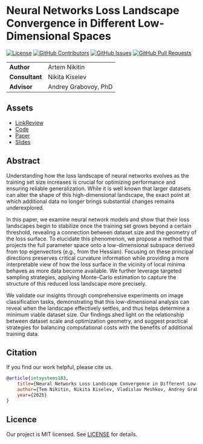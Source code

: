 # Neural Networks Loss Landscape Convergence in Different Low-Dimensional Spaces

[![License](https://badgen.net/github/license/intsystems/2025-Project-183?color=green)](https://github.com/intsystems/2025-Project-183/blob/main/LICENSE)
[![GitHub Contributors](https://img.shields.io/github/contributors/intsystems/2025-Project-183)](https://github.com/intsystems/2025-Project-183/graphs/contributors)
[![GitHub Issues](https://img.shields.io/github/issues-closed/intsystems/2025-Project-183.svg?color=0088ff)](https://github.com/intsystems/2025-Project-183/issues)
[![GitHub Pull Requests](https://img.shields.io/github/issues-pr-closed/intsystems/2025-Project-183.svg?color=7f29d6)](https://github.com/intsystems/2025-Project-183/pulls)

<table>
    <tr>
        <td align="left"> <b> Author </b> </td>
        <td> Artem Nikitin </td>
    </tr>
    <tr>
        <td align="left"> <b> Consultant </b> </td>
        <td> Nikita Kiselev </td>
    </tr>
    <tr>
        <td align="left"> <b> Advisor </b> </td>
        <td> Andrey Grabovoy, PhD </td>
    </tr>
</table>

## Assets

- [LinkReview](LINKREVIEW.md)
- [Code](code)
- [Paper](paper)
- [Slides](slides)

## Abstract

Understanding how the loss landscape of neural networks evolves as the training set size increases is crucial for
optimizing performance and ensuring reliable generalization. While it is well known that larger datasets can alter
the shape of this high-dimensional landscape, the exact point at which additional data no longer brings substantial
changes remains underexplored.

In this paper, we examine neural network models and show that their loss landscapes begin to stabilize once the
training set grows beyond a certain threshold, revealing a connection between dataset size and the geometry of the
loss surface. To elucidate this phenomenon, we propose a method that projects the full parameter space onto a
low-dimensional subspace derived from top eigenvectors (e.g., from the Hessian). Focusing on these principal directions
preserves critical curvature information while providing a more interpretable view of how the loss surface in the
vicinity of local minima behaves as more data become available. We further leverage targeted sampling strategies,
applying Monte-Carlo estimation to capture the structure of this reduced loss landscape more precisely.

We validate our insights through comprehensive experiments on image classification tasks, demonstrating that this
low-dimensional analysis can reveal when the landscape effectively settles, and thus helps determine a minimum viable
dataset size. Our findings shed light on the relationship between dataset scale and optimization geometry, and suggest
practical strategies for balancing computational costs with the benefits of additional training data.

## Citation

If you find our work helpful, please cite us.

```BibTeX
@article{intsystems183,
    title={Neural Networks Loss Landscape Convergence in Different Low-Dimensional Spaces},
    author={Tem Nikitin, Nikita Kiselev, Vladislav Meshkov, Andrey Grabovoy},
    year={2025}
}
```

## Licence

Our project is MIT licensed. See [LICENSE](LICENSE) for details.

